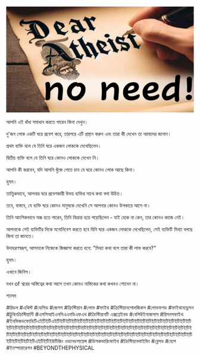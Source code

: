 ![Video cover image](../cover.jpg "cover photo")

আপনি এই ধাঁধা সমাধান করতে পারেন কিনা দেখুন।

দু'জন লোক একটি ঘরে প্রবেশ করে, তারপরে এটি প্রস্থান করুন এবং তারা কী দেখেন তা আমাদের জানান।

প্রথম ব্যক্তি বলে যে তিনি ঘরে একজন লোককে দেখেছিলেন।

দ্বিতীয় ব্যক্তি বলে যে তিনি ঘরে কোনও লোককে দেখেন নি।

আপনি কী করবেন, যদি আপনি খুঁজে পেতে চান যে ঘরে কোনও লোক আছে কিনা।

হুমম।

তাত্ত্বিকভাবে, আপনার ঘরে প্রবেশকারী উভয় ব্যক্তির সাথে কথা বলা উচিত।

তবে, বাস্তবে, যে ব্যক্তি ঘরে কোনও মানুষকে দেখেনি সে আপনার কোনও উপকারে আসে না।

তিনি আংশিকভাবে অন্ধ হতে পারেন, তিনি বিভ্রান্ত হয়ে পড়েছিলেন - যাই হোক না কেন, তার কোনও কাজে নেই।

আপনাকে সেই ব্যক্তিটির দিকে মনোনিবেশ করতে হবে যিনি ঘরে একজন লোককে দেখেছিলেন, সেই ব্যক্তিটি মিথ্যা বলছে কিনা তা জানতে।

উদাহরণস্বরূপ, আপনাকে নিজেকে জিজ্ঞাসা করতে হবে: "মিথ্যা কথা বলে তারা কী লাভ করবে?"

হুমম।

এখানে জিনিস।

যখন of শ্বরের অস্তিত্বের কথা আসে তখন কোনও নাস্তিকের কথা কখনও শোনেন না।

শ্যালম

#রিডল #এথিস্ট #ডেসিড #জেসস #ক্রিস্টিয়ান #লোভ #ফাইথ #ক্রিস্টিয়ানপোলজিকস #লোভফগড #ফাইথানড্রেসন #ট্রুথিনক্রিস্টিয়ান্টি #এসসিআইএনসিএএনডিএফএথ #ক্রিস্টিয়ানটি এক্সপ্লেইনড #বেলিউইনজেসাস #রিসনসফাইথ #ইনভিজডফোডিটিএইটিইটিএইটিইটিইটিইটিইটিইটিইটিইটিইটিইটিইটিইটিইটিইটিইটিইটিইটিইটিইটিইটিইটিইটিইটিইটিইটিইটিইটিইটিইটিইটিইটিইটিইটিইটিইটিইটিইটিইটিইটিইটিইটিইটিইটিইটিইটিইটিইটিইটিইটিইটিইটিইটিইটিইটিইটিইটিইটিইটিইটিইটিইটিইটিইটিইটিইটিইটিইটিইটিইটিইটিইটিইটিইটিইটিইটিইটিইটিইটিইটিইটিইটিইটিইটিইটিইটিইটিইটিইটিইটিইটিইটিইটিইটিইটিএইটিইটিইউটিজিং ওডানডসায়েন্স #ডিসকভারিংফাইথ #ক্রিস্টিয়ানলাইভিং #ব্লেসড #হোপ #ইনস্পায়ারেশন #BEYONDTHEPHYSICAL